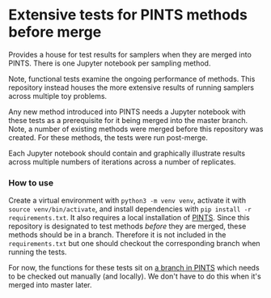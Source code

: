 # Extensive tests for PINTS methods before merge
Provides a house for test results for samplers when they are merged into PINTS. There is one Jupyter notebook per sampling method.

Note, functional tests examine the ongoing performance of methods. This repository instead houses the more extensive results of running samplers across multiple toy problems.

Any new method introduced into PINTS needs a Jupyter notebook with these tests as a prerequisite for it being merged into the master branch. Note, a number of existing methods were merged before this repository was created. For these methods, the tests were run post-merge.

Each Jupyter notebook should contain and graphically illustrate results across multiple numbers of iterations across a number of replicates.


### How to use
Create a virtual environment with `python3 -m venv venv`, activate it with `source venv/bin/activate`, and install dependencies with `pip install -r requirements.txt`.
It also requires a local installation of [PINTS](https://github.com/pints-team/pints).
Since this repository is designated to test methods _before_ they are merged, these methods should be in a branch.
Therefore it is not included in the `requirements.txt` but one should checkout the corresponding branch when running the tests.

For now, the functions for these tests sit on [a branch in PINTS](https://github.com/pints-team/pints/tree/issue-1294-functional-testing-module) which needs to be checked out manually (and locally).
We don't have to do this when it's merged into master later.
